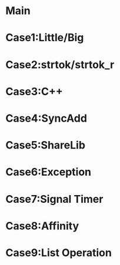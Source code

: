 # Main
# Case1:Little/Big
# Case2:strtok/strtok_r
# Case3:C++
# Case4:SyncAdd
# Case5:ShareLib
# Case6:Exception
# Case7:Signal Timer
# Case8:Affinity
# Case9:List Operation